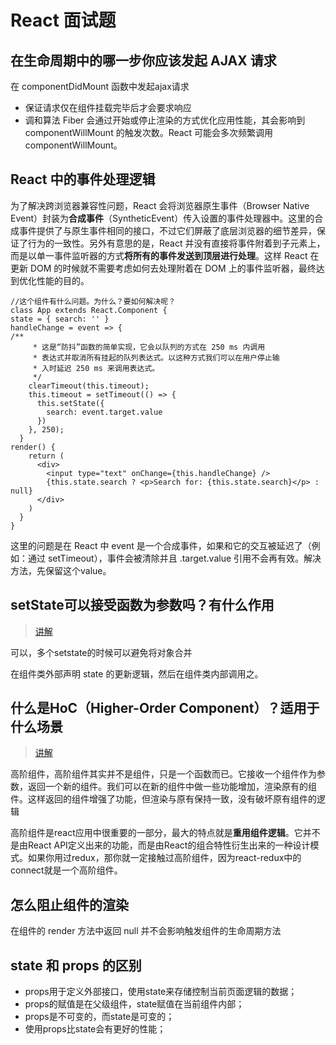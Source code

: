 # React 面试题

## 在生命周期中的哪一步你应该发起 AJAX 请求

在 componentDidMount 函数中发起ajax请求

* 保证请求仅在组件挂载完毕后才会要求响应
* 调和算法 Fiber 会通过开始或停止渲染的方式优化应用性能，其会影响到 componentWillMount 的触发次数。React 可能会多次频繁调用componentWillMount。

## React 中的事件处理逻辑

为了解决跨浏览器兼容性问题，React 会将浏览器原生事件（Browser Native Event）封装为**合成事件**（SyntheticEvent）传入设置的事件处理器中。这里的合成事件提供了与原生事件相同的接口，不过它们屏蔽了底层浏览器的细节差异，保证了行为的一致性。另外有意思的是，React 并没有直接将事件附着到子元素上，而是以单一事件监听器的方式**将所有的事件发送到顶层进行处理**。这样 React 在更新 DOM 的时候就不需要考虑如何去处理附着在 DOM 上的事件监听器，最终达到优化性能的目的。

```JSX
//这个组件有什么问题。为什么？要如何解决呢？
class App extends React.Component {
state = { search: '' }
handleChange = event => {
/**
     * 这是“防抖”函数的简单实现，它会以队列的方式在 250 ms 内调用
     * 表达式并取消所有挂起的队列表达式。以这种方式我们可以在用户停止输
     * 入时延迟 250 ms 来调用表达式。
     */
    clearTimeout(this.timeout);
    this.timeout = setTimeout(() => {
      this.setState({
        search: event.target.value
      })
    }, 250);
  }
render() {
    return (
      <div>
        <input type="text" onChange={this.handleChange} />
        {this.state.search ? <p>Search for: {this.state.search}</p> : null}
      </div>
    )
  }
}
```

这里的问题是在 React 中 event 是一个合成事件，如果和它的交互被延迟了（例如：通过 setTimeout），事件会被清除并且 .target.value 引用不会再有效。解决方法，先保留这个value。

## setState可以接受函数为参数吗？有什么作用

> [讲解](https://juejin.im/post/58cfcf6e44d9040068478fc6)

可以，多个setstate的时候可以避免将对象合并

在组件类外部声明 state 的更新逻辑，然后在组件类内部调用之。

## 什么是HoC（Higher-Order Component）？适用于什么场景

> [讲解](https://www.cnblogs.com/libin-1/p/7087605.html)

高阶组件，高阶组件其实并不是组件，只是一个函数而已。它接收一个组件作为参数，返回一个新的组件。我们可以在新的组件中做一些功能增加，渲染原有的组件。这样返回的组件增强了功能，但渲染与原有保持一致，没有破坏原有组件的逻辑

高阶组件是react应用中很重要的一部分，最大的特点就是**重用组件逻辑**。它并不是由React API定义出来的功能，而是由React的组合特性衍生出来的一种设计模式。如果你用过redux，那你就一定接触过高阶组件，因为react-redux中的connect就是一个高阶组件。

## 怎么阻止组件的渲染

在组件的 render 方法中返回 null 并不会影响触发组件的生命周期方法

## state 和 props 的区别

* props用于定义外部接口，使用state来存储控制当前页面逻辑的数据；
* props的赋值是在父级组件，state赋值在当前组件内部；
* props是不可变的，而state是可变的；
* 使用props比state会有更好的性能；
